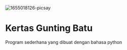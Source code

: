
![1655018126-picsay](https://user-images.githubusercontent.com/91456717/173222180-0b51ccc6-80ba-44b3-9d5c-ceb418f9d2f0.jpg)


# Kertas Gunting Batu 
Program sederhana yang dibuat dengan bahasa python
